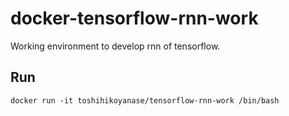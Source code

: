 # docker-tensorflow-rnn-work
Working environment to develop rnn of tensorflow.

## Run

    docker run -it toshihikoyanase/tensorflow-rnn-work /bin/bash

